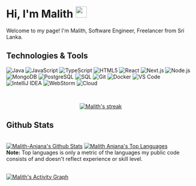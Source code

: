 <!-- <a href="#"><img width="100%" height="auto" src="https://i.imgur.com/iXuL1HG.png" height="175px"/></a> -->

<h1>Hi, I'm Malith <img src="https://raw.githubusercontent.com/MartinHeinz/MartinHeinz/master/wave.gif" width="30px"></h1>
Welcome to my page!
I'm Malith, Software Engineer, Freelancer from  Sri Lanka.
  

## **Technologies & Tools**

<p align="left"> 
    <img alt="Java" src="https://img.shields.io/badge/-Java-007396?style=flat-square&logo=openjdk&logoColor=white" />
    <img alt="JavaScript" src="https://img.shields.io/badge/-JavaScript-F7DF1E?style=flat-square&logo=javascript&logoColor=black" />
    <img alt="TypeScript" src="https://img.shields.io/badge/-TypeScript-3178C6?style=flat-square&logo=typescript&logoColor=white" />
    <img alt="HTML5" src="https://img.shields.io/badge/-HTML5-E34F26?style=flat-square&logo=html5&logoColor=white" />
    <img alt="React" src="https://img.shields.io/badge/-React-61DAFB?style=flat-square&logo=react&logoColor=black" />
    <img alt="Next.js" src="https://img.shields.io/badge/-Next.js-000000?style=flat-square&logo=next.js&logoColor=white" />
    <img alt="Node.js" src="https://img.shields.io/badge/-Node.js-339933?style=flat-square&logo=node.js&logoColor=white" />
    <img alt="MongoDB" src="https://img.shields.io/badge/-MongoDB-47A248?style=flat-square&logo=mongodb&logoColor=white" />
    <img alt="PostgreSQL" src="https://img.shields.io/badge/-PostgreSQL-4169E1?style=flat-square&logo=postgresql&logoColor=white" />
    <img alt="SQL" src="https://img.shields.io/badge/-SQL-4479A1?style=flat-square&logo=mysql&logoColor=white" />
    <img alt="Git" src="https://img.shields.io/badge/-Git-F05032?style=flat-square&logo=git&logoColor=white" />
    <img alt="Docker" src="https://img.shields.io/badge/-Docker-2496ED?style=flat-square&logo=docker&logoColor=white" />
    <img alt="VS Code" src="https://img.shields.io/badge/-VS_Code-007ACC?style=flat-square&logo=visual-studio-code&logoColor=white" />
    <img alt="IntelliJ IDEA" src="https://img.shields.io/badge/-IntelliJ_IDEA-000000?style=flat-square&logo=intellij-idea&logoColor=white" />
    <img alt="WebStorm" src="https://img.shields.io/badge/-WebStorm-000000?style=flat-square&logo=webstorm&logoColor=white" />
    <img alt="Cloud" src="https://img.shields.io/badge/-Cloud-4285F4?style=flat-square&logo=google-cloud&logoColor=white" />
</p>

<!-- [![React Badge](https://img.shields.io/badge/-React-61DBFB?style=for-the-badge&labelColor=black&logo=react&logoColor=61DBFB)](#)  [![Javascript Badge](https://img.shields.io/badge/-Javascript-F0DB4F?style=for-the-badge&labelColor=black&logo=javascript&logoColor=F0DB4F)](#) [![Typescript Badge](https://img.shields.io/badge/-Typescript-007acc?style=for-the-badge&labelColor=black&logo=typescript&logoColor=007acc)](#) [![Nodejs Badge](https://img.shields.io/badge/-Nodejs-3C873A?style=for-the-badge&labelColor=black&logo=node.js&logoColor=3C873A)](#) [![GraphQL Badge](https://img.shields.io/badge/-GraphQl-e535ab?style=for-the-badge&labelColor=black&logo=node.js&logoColor=e535ab)](#) -->
<br/>

<p align="center">
    <a href="https://github.com/Malith-Anjana/github-readme-streak-stats">
        <img title="🔥 Get streak stats for your profile at git.io/streak-stats" alt="Malith's streak" src="https://github-readme-streak-stats.herokuapp.com/?user=Malith-Anjana&theme=black-ice&hide_border=true&stroke=0000&background=060A0CD0"/>
    </a>
</p>

## **Github Stats**

  <br/>
    <a href="https://github.com/Malith-Anjana/github-readme-stats"><img alt="Malith-Anjana's Github Stats" src="https://github-readme-stats.vercel.app/api?username=Malith-Anjana&show_icons=true&count_private=true&theme=react&hide_border=true&bg_color=060A0CD0" /></a>
  <a href="https://github.com/Malith-Anjana/github-readme-stats"><img alt="Malith Anjana's Top Languages" src="https://github-readme-stats.vercel.app/api/top-langs/?username=Malith-Anjana&langs_count=8&count_private=true&layout=compact&theme=react&hide_border=true&bg_color=060A0CD0" /></a>
  <br/>
  <b>Note:</b> Top languages is only a metric of the languages my public code consists of and doesn't reflect experience or skill level.


<br/>
<br/>

<a href="https://github.com/Malith-Anjana/github-readme-activity-graph"><img alt="Malith's Activity Graph" src="https://activity-graph.herokuapp.com/graph?username=Malith-Anjana&bg_color=060A0CD0&color=5BCDEC&line=5BCDEC&point=FFFFFF&hide_border=true" /></a>

<br/>
<br/>



